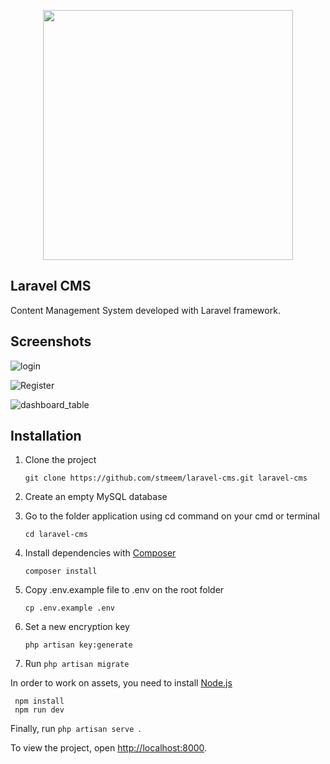 <p align="center"><a href="https://laravel.com" target="_blank"><img src="https://raw.githubusercontent.com/laravel/art/master/logo-lockup/5%20SVG/2%20CMYK/1%20Full%20Color/laravel-logolockup-cmyk-red.svg" width="400"></a></p>

## Laravel CMS

Content Management System developed with Laravel framework.
## Screenshots

![login](https://user-images.githubusercontent.com/79108647/203097227-4d562a65-95f4-415c-8f18-a220c2bb7fc4.PNG)

![Register](https://user-images.githubusercontent.com/79108647/203097306-801eda98-023d-422c-b72e-a7bda5ab1a93.PNG)

![dashboard_table](https://user-images.githubusercontent.com/79108647/203098543-84607dc9-5d9e-4b27-8788-72be579fa168.PNG)

## Installation

1. Clone the project

   ```
   git clone https://github.com/stmeem/laravel-cms.git laravel-cms
   ```

2. Create an empty MySQL database

3. Go to the folder application using cd command on your cmd or terminal

   ```
   cd laravel-cms
   ```
   
4. Install dependencies with [Composer](https://getcomposer.org/doc/00-intro.md)

   ```
   composer install
   ```
   
5. Copy .env.example file to .env on the root folder

   ```
   cp .env.example .env 
   ```

6. Set a new encryption key

   ```
   php artisan key:generate
   ```
   
 7. Run ```php artisan migrate ```
  
 In order to work on assets, you need to install [Node.js](http://nodejs.org)
 
  ```
   npm install
   npm run dev
   ```
   
Finally, run ```php artisan serve ```.

To view the project, open [http://localhost:8000](http://localhost:8000).

